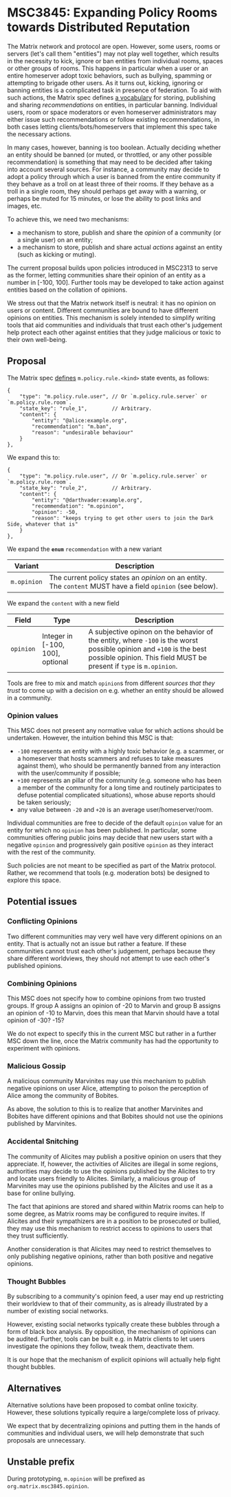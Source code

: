 # MSC3845: Expanding Policy Rooms towards Distributed Reputation

The Matrix network and protocol are open. However, some users, rooms or servers (let's call them
"entities") may not play well together, which results in the necessity to kick, ignore or ban
entities from individual rooms, spaces or other groups of rooms. This happens in particular when
a user or an entire homeserver adopt toxic behaviors, such as bullying, spamming or attempting to brigade
other users. As it turns out, kicking, ignoring or banning entities is a complicated task in
presence of federation. To aid with such actions, the Matrix spec defines [a vocabulary](https://spec.matrix.org/v1.3/client-server-api/#mban-recommendation) for storing,
publishing and sharing *recommendations* on entities, in particular banning.
Individual users, room or space moderators or even homeserver administrators may either issue
such recommendations or follow existing recommendations, in both cases letting clients/bots/homeservers
that implement this spec take the necessary actions.

In many cases, however, banning is too boolean. Actually deciding whether an entity should be banned
(or muted, or throttled, or any other possible recommendation) is something that may need to be decided
after taking into account several sources. For instance, a community may decide to adopt a policy
through which a user is banned from the entire community if they behave as a troll on at least three
of their rooms. If they behave as a troll in a single room, they should perhaps get away with a warning,
or perhaps be muted for 15 minutes, or lose the ability to post links and images, etc.

To achieve this, we need two mechanisms:
- a mechanism to store, publish and share the *opinion* of a community (or a single user) on an entity;
- a mechanism to store, publish and share actual *actions* against an entity (such as kicking or muting).

The current proposal builds upon policies introduced in MSC2313 to serve as the former, letting
communities share their opinion of an entity as a number in [-100, 100]. Further tools may be developed
to take action against entities based on the collation of opinions.

We stress out that the Matrix network itself is neutral: it has no opinion on users or content. Different
communities are bound to have different opinions on entities. This mechanism is solely intended to simplify
writing tools that aid communities and individuals that trust each other's judgement help protect each other
against entities that they judge malicious or toxic to their own well-being.

## Proposal

The Matrix spec [defines](https://spec.matrix.org/v1.3/client-server-api/#mban-recommendation)  `m.policy.rule.<kind>` state events, as follows:

```jsonc
{
    "type": "m.policy.rule.user", // Or `m.policy.rule.server` or `m.policy.rule.room`.
    "state_key": "rule_1",        // Arbitrary.
    "content": {
        "entity": "@alice:example.org",
        "recommendation": "m.ban",
        "reason": "undesirable behaviour"
    }
},
```

We expand this to:

```jsonc
{
    "type": "m.policy.rule.user", // Or `m.policy.rule.server` or `m.policy.rule.room`.
    "state_key": "rule_2",        // Arbitrary.
    "content": {
        "entity": "@darthvader:example.org",
        "recommendation": "m.opinion",
        "opinion": -50,
        "reason": "keeps trying to get other users to join the Dark Side, whatever that is"
    }
},
```

We expand the **`enum`** `recommendation` with a new variant

| Variant | Description |
|---------|-------------|
| `m.opinion` | The current policy states an *opinion* on an entity. The `content` MUST have a field `opinion` (see below). |

We expand the `content` with a new field

| Field     | Type | Description |
|-----------|------|-------------|
| `opinion` | Integer in [-100, 100], optional | A subjective opinon on the behavior of the entity, where `-100` is the worst possible opinion and `+100` is the best possible opinion. This field MUST be present if `type` is `m.opinion`. |

Tools are free to mix and match `opinion`s from different *sources that they trust* to come up with a
decision on e.g. whether an entity should be allowed in a community.

### Opinion values

This MSC does not present any normative value for which actions should be undertaken. However, the intuition behind this MSC is that:

- `-100` represents an entity with a highly toxic behavior (e.g. a scammer, or a homeserver that hosts scammers and refuses to take measures against them), who should be permanently banned from any interaction with the user/community if possible;
- `+100` represents an pillar of the community (e.g. someone who has been a member of the community for a long time and routinely participates to defuse potential complicated situations), whose abuse reports should be taken seriously;
- any value between `-20` and `+20` is an average user/homeserver/room.

Individual communities are free to decide of the default `opinion` value for an entity for which no `opinion` has been published. In particular, some communities offering public joins may decide that new users start with a negative `opinion` and progressively gain positive `opinion` as they interact with the rest of the community.

Such policies are not meant to be specified as part of the Matrix protocol. Rather, we recommend that tools (e.g. moderation bots) be designed to explore this space.

## Potential issues
### Conflicting Opinions

Two different communities may very well have very different opinions on an entity. That is
actually not an issue but rather a feature. If these communities cannot trust each other's
judgement, perhaps because they share different worldviews, they should not attempt to use
each other's published opinions.

### Combining Opinions

This MSC does not specify how to combine opinions from two trusted groups. If group A assigns
an opinion of -20 to Marvin and group B assigns an opinion of -10 to Marvin, does this mean
that Marvin should have a total opinion of -30? -15?

We do not expect to specify this in the current MSC but rather in a further MSC down the line,
once the Matrix community has had the opportunity to experiment with opinions.

### Malicious Gossip

A malicious community Marvinites may use this mechanism to publish negative opinions on
user Alice, attempting to poison the perception of Alice among the community of Bobites.

As above, the solution to this is to realize that another Marvinites and Bobites have different
opinions and that Bobites should not use the opinions published by Marvinites.


### Accidental Snitching

The community of Alicites may publish a positive opinion on users that they appreciate. If,
however, the activities of Alicites are illegal in some regions, authorities may decide to
use the opinions published by the Alicites to try and locate users friendly to Alicites.
Similarly, a malicious group of Marvinites may use the opinions published by the Alicites
and use it as a base for online bullying.

The fact that apinions are stored and shared within Matrix rooms can help to some degree,
as Matrix rooms may be configured to require invites. If Alicites and their sympathizers
are in a position to be prosecuted or bullied, they may use this mechanism to restrict
access to opinions to users that they trust sufficiently.

Another consideration is that Alicites may need to restrict themselves to only publishing
negative opinions, rather than both positive and negative opinions.


### Thought Bubbles

By subscribing to a community's opinion feed, a user may end up restricting their worldview
to that of their community, as is already illustrated by a number of existing social networks.

However, existing social networks typically create these bubbles through a form of black box
analysis. By opposition, the mechanism of opinions can be audited. Further, tools can be built
e.g. in Matrix clients to let users investigate the opinions they follow, tweak them,
deactivate them.

It is our hope that the mechanism of explicit opinions will actually help fight thought
bubbles.

## Alternatives

Alternative solutions have been proposed to combat online toxicity. However, these solutions
typically require a large/complete loss of privacy.

We expect that by decentralizing opinions and putting them in the hands of communities and
individual users, we will help demonstrate that such proposals are unnecessary.

## Unstable prefix

During prototyping, `m.opinion` will be prefixed as `org.matrix.msc3845.opinion`.
